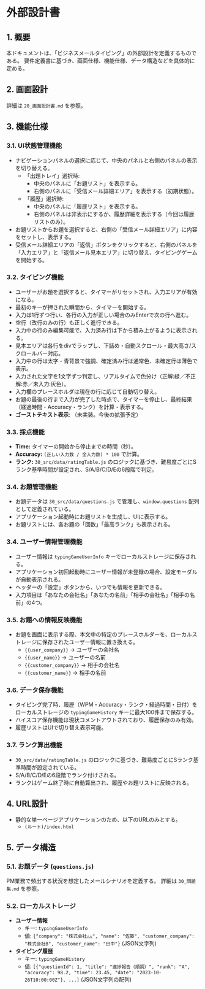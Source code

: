 # 外部設計書

## 1. 概要

本ドキュメントは、「ビジネスメールタイピング」の外部設計を定義するものである。
要件定義書に基づき、画面仕様、機能仕様、データ構造などを具体的に定める。

## 2. 画面設計

詳細は `20_画面設計書.md` を参照。

## 3. 機能仕様

### 3.1. UI状態管理機能

- ナビゲーションパネルの選択に応じて、中央のパネルと右側のパネルの表示を切り替える。
  - 「出題トレイ」選択時:
    - 中央のパネルに「お題リスト」を表示する。
    - 右側のパネルに「受信メール詳細エリア」を表示する（初期状態）。
  - 「履歴」選択時:
    - 中央のパネルに「履歴リスト」を表示する。
    - 右側のパネルは非表示にするか、履歴詳細を表示する（今回は履歴リストのみ）。
- お題リストからお題を選択すると、右側の「受信メール詳細エリア」に内容をセットし、表示する。
- 受信メール詳細エリアの「返信」ボタンをクリックすると、右側のパネルを「入力エリア」と「返信メール見本エリア」に切り替え、タイピングゲームを開始する。


### 3.2. タイピング機能

- ユーザーがお題を選択すると、タイマーがリセットされ、入力エリアが有効になる。
- 最初のキーが押された瞬間から、タイマーを開始する。
- 入力は1行ずつ行い、各行の入力が正しい場合のみEnterで次の行へ進む。
- 空行（改行のみの行）も正しく進行できる。
- 入力中の行のみ編集可能で、入力済み行は下から積み上がるように表示される。
- 見本エリアは各行をdivでラップし、下詰め・自動スクロール・最大高さ/スクロールバー対応。
- 入力中の行は太字・青背景で強調、確定済み行は通常色、未確定行は薄色で表示。
- 入力された文字を1文字ずつ判定し、リアルタイムで色分け（正解:緑／不正解:赤／未入力:灰色）。
- 入力欄のプレースホルダは現在の行に応じて自動切り替え。
- お題の最後の行まで入力が完了した時点で、タイマーを停止し、最終結果（経過時間・Accuracy・ランク）を計算・表示する。
- **ゴーストテキスト表示**: （未実装。今後の拡張予定）


### 3.3. 採点機能

- **Time:** タイマーの開始から停止までの時間（秒）。
- **Accuracy:** `(正しい入力数 / 全入力数) * 100` で計算。
- **ランク:** `30_src/data/ratingTable.js` のロジックに基づき、難易度ごとにSランク基準時間が設定され、S/A/B/C/D/Eの6段階で判定。


### 3.4. お題管理機能

- お題データは `30_src/data/questions.js` で管理し、`window.questions` 配列として定義されている。
- アプリケーション起動時にお題リストを生成し、UIに表示する。
- お題リストには、各お題の「回数」「最高ランク」も表示される。

### 3.4. ユーザー情報管理機能

- ユーザー情報は `typingGameUserInfo` キーでローカルストレージに保存される。
- アプリケーション初回起動時にユーザー情報が未登録の場合、設定モーダルが自動表示される。
- ヘッダーの「設定」ボタンから、いつでも情報を更新できる。
- 入力項目は「あなたの会社名」「あなたの名前」「相手の会社名」「相手の名前」の4つ。

### 3.5. お題への情報反映機能

- お題を画面に表示する際、本文中の特定のプレースホルダーを、ローカルストレージに保存されたユーザー情報に置き換える。
  - `{{user_company}}` → ユーザーの会社名
  - `{{user_name}}` → ユーザーの名前
  - `{{customer_company}}` → 相手の会社名
  - `{{customer_name}}` → 相手の名前

### 3.6. データ保存機能

- タイピング完了時、履歴（WPM・Accuracy・ランク・経過時間・日付）をローカルストレージの `typingGameHistory` キーに最大100件まで保存する。
- ハイスコア保存機能は現状コメントアウトされており、履歴保存のみ有効。
- 履歴リストはUIで切り替え表示可能。


### 3.7. ランク算出機能

- `30_src/data/ratingTable.js` のロジックに基づき、難易度ごとにSランク基準時間が設定されている。
- S/A/B/C/D/Eの6段階でランク付けされる。
- ランクはゲーム終了時に自動算出され、履歴やお題リストに反映される。

## 4. URL設計

- 静的な単一ページアプリケーションのため、以下のURLのみとする。
  - `(ルート)/index.html`

## 5. データ構造

### 5.1. お題データ (`questions.js`)

PM業務で頻出する状況を想定したメールシナリオを定義する。
詳細は `30_問題集.md` を参照。



### 5.2. ローカルストレージ

- **ユーザー情報**
  - キー: `typingGameUserInfo`
  - 値: `{"company": "株式会社△△", "name": "佐藤", "customer_company": "株式会社B", "customer_name": "田中"}` (JSON文字列)
- **タイピング履歴**
  - キー: `typingGameHistory`
  - 値: `[{"questionId": 1, "title": "進捗報告（順調）", "rank": "A", "accuracy": 98.2, "time": 23.45, "date": "2023-10-26T10:00:00Z"}, ...]` (JSON文字列の配列)
